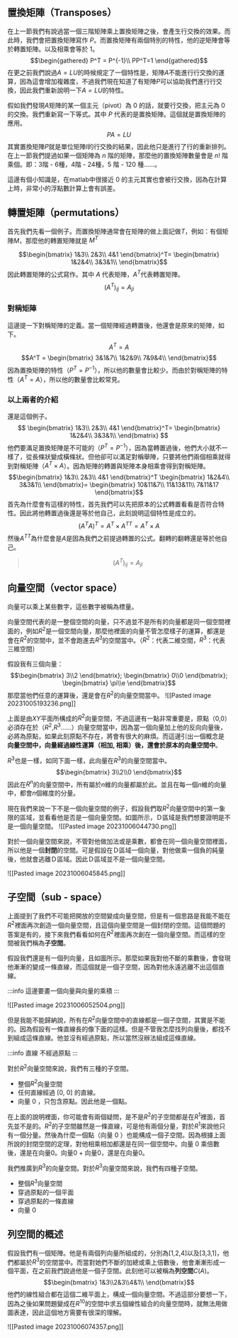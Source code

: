 ## 置換矩陣（Transposes）
在上一節我們有說過當一個三階矩陣乘上置換矩陣之後，會產生行交換的效果。而此時，我們會把置換矩陣寫作 $P$。而置換矩陣有兩個特別的特性，他的逆矩陣會等於轉置矩陣。以及相乘會等於 1。
$$\begin{gathered}
P^T = P^{-1}\\
PP^T=1
\end{gathered}$$
在更之前我們說過$A=LU$的時候規定了一個特性是，矩陣$A$不能進行行交換的運算，因為這會增加複雜度，不過我們現在知道了有矩陣$P$可以協助我們進行行交換，因此我們重新說明一下$A=LU$的特性。

假如我們發現$A$矩陣的某一個主元（pivot）為 0 的話，就要行交換，把主元為 0 的交換。我們重新寫一下等式。其中 $P$ 代表的是置換矩陣。這個就是置換矩陣的應用。
$$PA=LU$$
其實置換矩陣$P$就是單位矩陣$I$的行交換的結果，因此他只是進行了行的重新排列。在上一節我們提過如果一個矩陣為 $n$ 階的矩陣，那麼他的置換矩陣數量會是 $n!$ 階乘個。即：3階 - 6種，4階 - 24種，5 階 - 120 種......。

這邊有個小知識是，在matlab中很接近 0 的主元其實也會被行交換，因為在計算上時，非常小的浮點數計算上會有誤差。

## 轉置矩陣（permutations）
首先我們先看一個例子。而置換矩陣通常會在矩陣的做上面記做$T$，例如：有個矩陣$M$，那麼他的轉置矩陣就是 $M^T$

$$\begin{bmatrix}
1&3\\
2&3\\
4&1
\end{bmatrix}^T=
\begin{bmatrix}
1&2&4\\
3&3&1\\
\end{bmatrix}$$
因此轉置矩陣的公式寫作。其中 $A$ 代表矩陣，$A^T$代表轉置矩陣。
$$(A^T)_{ij} = A_{ji}$$
### 對稱矩陣
這邊提一下對稱矩陣的定義。當一個矩陣經過轉置後，他還會是原來的矩陣，如下。
$$A^T=A$$
$$A^T = \begin{bmatrix}
3&1&7\\
1&2&9\\
7&9&4\\
\end{bmatrix}$$
因為置換矩陣的特性（$P^T=P^{-1}$），所以他的數量會比較少。而由於對稱矩陣的特性（$A^T=A$），所以他的數量會比較常見。

### 以上兩者的介紹
還是這個例子。
$$
\begin{bmatrix}
1&3\\
2&3\\
4&1
\end{bmatrix}^T=
\begin{bmatrix}
1&2&4\\
3&3&1\\
\end{bmatrix}
$$
他們要滿足置換矩陣是不可能的（$P^T=P^{-1}$），因為當轉置過後，他們大小就不一樣了，從長條狀變成橫條狀。但他卻可以滿足對稱舉陣，只要將他們兩個相乘就得到對稱矩陣（$A^T\times A$）。因為矩陣的轉置與矩陣本身相乘會得到對稱矩陣。
$$\begin{bmatrix}
1&3\\
2&3\\
4&1
\end{bmatrix}^T
\begin{bmatrix}
1&2&4\\
3&3&1\\
\end{bmatrix}=
\begin{bmatrix}
10&11&7\\
11&13&11\\
7&11&17
\end{bmatrix}$$
首先為什麼會有這樣的特性，首先我們可以先把原本的公式轉置看看是否符合特性。因此將他轉置過後還是等於他自己，此刻說明這個特性是成立的。
$$(A^TA)^T=A^T\times A^{TT}=A^T\times A$$
然後$A^{TT}$為什麼會是$A$是因為我們之前提過轉置的公式。翻轉的翻轉還是等於他自己。
> $$(A^T)_{ij} = A_{ji}$$


## 向量空間（vector space）
向量可以乘上某些數字，這些數字被稱為標量。

向量空間代表的是一整個空間的向量，只不過並不是所有的向量都是同一個空間裡面的，例如$R^2$是一個空間向量，那麼他裡面的向量不管怎麼樣子的運算，都還是會在$R^2$的空間中，並不會跑進去$R^3$的空間當中。（$R^2$：代表二維空間，$R^3$：代表三維空間）

假設我有三個向量：
$$\begin{bmatrix}
3\\2
\end{bmatrix};
\begin{bmatrix}
0\\0
\end{bmatrix};
\begin{bmatrix}
\pi\\e
\end{bmatrix}$$
那麼當他們任意的運算後，還是會在$R^2$的向量空間當中。
![[Pasted image 20231005193236.png]]

上面是由$XY$平面所構成的$R^2$向量空間，不過這邊有一點非常重要是，原點（0,0）必須存在於（$R^2$,$R^3$......）向量空間當中，因為當一個向量加上他的反向向量後，必將為原點，如果此刻原點不存在，將會有很大的麻煩。而這邊引出一個概念是 **向量空間中，向量經過線性運算（相加, 相乘）後，還會於原本的向量空間中**。

$R^3$也是一樣，如同下面一樣，此向量在$R^3$的向量空間當中。
$$\begin{bmatrix}
3\\2\\0
\end{bmatrix}$$
因此在$R^n$的向量空間中，所有屬於$n$維的向量都屬於此。並且在每一個$n$維的向量中，都會$n$個維度的分量。

現在我們來說一下不是一個向量空間的例子，假設我們取$R^2$向量空間中的第一象限的區域，並看看他是否是一個向量空間。如圖所示，Ｄ區域是我們想要證明是不是一個向量空間。
![[Pasted image 20231006044730.png]]

對於一個向量空間來說，不管對他做加法或是乘數，都會在同一個向量空間裡面，所以他是一個**封閉**的空間。可是假設在Ｄ區域一個向量，對他做乘一個負的純量後，他就會逃離Ｄ區域。因此Ｄ區域並不是一個向量空間。

![[Pasted image 20231006045845.png]]

## 子空間（sub - space）
上面提到了我們不可能把開放的空間變成向量空間，但是有一個思路是我能不能在$R^2$裡面再次創造一個向量空間，且這個向量空間是一個封閉的空間。這個問題的答案是有的，接下來我們看看如何在$R^2$裡面再次創在一個向量空間。而這樣的空間被我們稱為**子空間**。

假設我們還是有一個列向量，且如圖所示。那麼如果我對他不斷的乘數後，會發現他漸漸的變成一條直線，而這個就是一個子空間，因為對他永遠逃離不出這個直線。

:::info
這邊要畫一個向量與向量的乘積
:::

![[Pasted image 20231006052504.png]]

但是我能不能歸納說，所有在$R^2$向量空間中的直線都是一個子空間，其實是不能的。因為假設有一條直線長的像下面的這樣。但是不管我怎麼找列向量後，都找不到組成這條直線。他並沒有經過原點，所以當然沒辦法組成這條直線。

:::info
直線 不經過原點
:::

對於$R^2$向量空間來說，我們有三種的子空間。
- 整個$R^2$向量空間
- 任何直線經過 \[0, 0] 的直線。
- 向量 0 ，只包含原點。因此他是一個點。

在上面的說明裡面，你可能會有兩個疑問，是不是$R^2$的子空間都是在$R^1$裡面，首先並不是的。$R^2$的子空間雖然是一條直線，可是他有兩個分量，對於$R^1$來說他只有一個分量。然後為什麼一個點（向量 0 ）也能構成一個子空間。因為根據上面所說的封閉空間的定理，對他相乘相加都還是在同一個空間中。向量 0 乘倍數後，還是在向量0。向量0 + 向量0，還是在向量0。

我們推廣到$R^3$的向量空間。對於$R^3$向量空間來說，我們有四種子空間。
- 整個$R^3$向量空間
- 穿過原點的一個平面
- 穿過原點的一條直線
- 向量 0 

## 列空間的概述
假設我們有一個矩陣。他是有兩個列向量所組成的，分別為\[1,2,4]以及\[3,3,1]，他們都屬於$R^3$的空間當中。而當對她們不斷的加總或乘上倍數後，他會漸漸形成一個平面，在之前我們說過他是一個子空間。此刻他可以被稱為**列空間**$C(A)$。
$$\begin{bmatrix}
1&3\\2&3\\4&1\\
\end{bmatrix}$$
他們的線性組合都在這個二維平面上，構成一個向量空間。不過這部分要想一下，因為之後如果問題變成在$R^{10}$的空間中求五個線性組合的向量空間時，就無法用做圖表達，因此這個地方需要有很深的理解。

![[Pasted image 20231006074357.png]]
